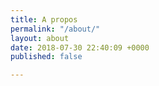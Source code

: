 ```yaml
---
title: A propos
permalink: "/about/"
layout: about
date: 2018-07-30 22:40:09 +0000
published: false

---
```

